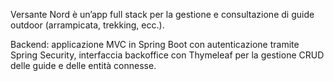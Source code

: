 Versante Nord è un’app full stack per la gestione e consultazione di guide outdoor (arrampicata, trekking, ecc.).

Backend: applicazione MVC in Spring Boot con autenticazione tramite Spring Security, interfaccia backoffice con Thymeleaf per la gestione CRUD delle guide e delle entità connesse.
